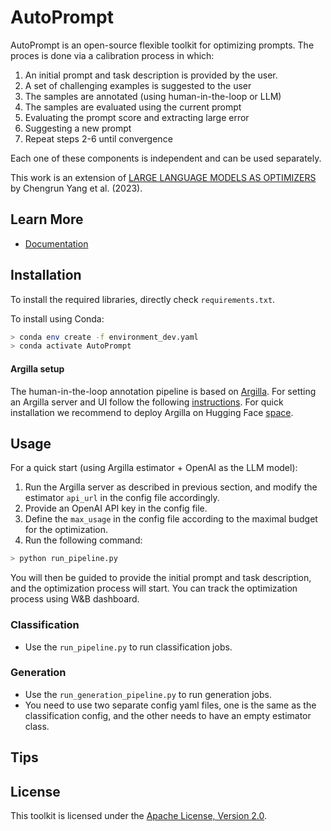 # AutoPrompt

AutoPrompt is an open-source flexible toolkit for optimizing prompts.
The proces is done via a calibration process in which:
1. An initial prompt and task description is provided by the user.
2. A set of challenging examples is suggested to the user
3. The samples are annotated (using human-in-the-loop or LLM)
4. The samples are evaluated using the current prompt
5. Evaluating the prompt score and extracting large error
6. Suggesting a new prompt
7. Repeat steps 2-6 until convergence

Each one of these components is independent and can be used separately. 

This work is an extension of 
[LARGE LANGUAGE MODELS AS OPTIMIZERS](https://arxiv.org/pdf/2309.03409.pdf) by Chengrun Yang et al. (2023).

## Learn More

* [Documentation](./docs/README.md)


## Installation

To install the required libraries, directly check `requirements.txt`.

To install using Conda:
```bash
> conda env create -f environment_dev.yaml
> conda activate AutoPrompt
```
#### Argilla setup
The human-in-the-loop annotation pipeline is based on [Argilla]('https://docs.argilla.io/en/latest/index.html').
For setting an Argilla server and UI follow the following [instructions](https://docs.argilla.io/en/latest/getting_started/quickstart_installation.html).
For quick installation we recommend to deploy Argilla on Hugging Face [space](https://huggingface.co/new-space?template=argilla/argilla-template-space).

## Usage
For a quick start (using Argilla estimator + OpenAI as the LLM model):
1. Run the Argilla server as described in previous section, and modify the estimator `api_url` in the config file accordingly.
2. Provide an OpenAI API key in the config file.
3. Define the `max_usage` in the config file according to the maximal budget for the optimization.
4. Run the following command:
```bash
> python run_pipeline.py
```
You will then be guided to provide the initial prompt and task description, and the optimization process will start.
You can track the optimization process using W&B dashboard.

### Classification
 * Use the `run_pipeline.py` to run classification jobs.

### Generation
 * Use the `run_generation_pipeline.py` to run generation jobs.
 * You need to use two separate config yaml files, one is the same as the classification config, and the other needs to have an empty estimator class. 

## Tips
## License

This toolkit is licensed under the [Apache License, Version 2.0](http://www.apache.org/licenses/LICENSE-2.0).
